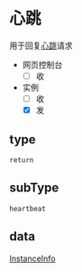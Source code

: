 # 心跳

用于回复[心跳](../request/heartbeat)请求

- 网页控制台
  - [ ] 收
- 实例
  - [ ] 收
  - [x] 发

## type

`return`

## subType

`heartbeat`

## data

[InstanceInfo](../../struct/instanceInfo)
